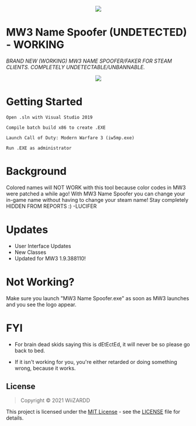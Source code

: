 <p align="center">
	<tr>
		<td align="center" style="padding=0;width=50%;">
			<img src="https://i.imgur.com/cnZmQo4.png" />
		</td>
	</tr>
	<tr>

# MW3 Name Spoofer (UNDETECTED) - WORKING

*BRAND NEW (WORKING) MW3 NAME SPOOFER/FAKER FOR STEAM CLIENTS. COMPLETELY UNDETECTABLE/UNBANNABLE.*

<p align="center">
	<tr>
		<td align="center" style="padding=0;width=50%;">
			<img src="https://i.imgur.com/7dFflXv.png" />
		</td>
	</tr>
	<tr>
    

# Getting Started
    
`Open .sln with Visual Studio 2019`

`Compile batch build x86 to create .EXE`
		
`Launch Call of Duty: Modern Warfare 3 (iw5mp.exe)`
		
`Run .EXE as administrator`

		
# Background
    
Colored names will NOT WORK with this tool because color codes in MW3 were patched a while ago! With MW3 Name Spoofer you can change your in-game name without having to change your steam name! Stay completely HIDDEN FROM REPORTS :) -LUCIFER

# Updates

- User Interface Updates
- New Classes
- Updated for MW3 1.9.388110!
    
# Not Working?
    
Make sure you launch "MW3 Name Spoofer.exe" as soon as MW3 launches and you see the logo appear.
    
# FYI

- For brain dead skids saying this is dEtEctEd, it will never be so please go back to bed.
    
- If it isn't working for you, you're either retarded or doing something wrong, because it works.

## License
> Copyright © 2021 WiiZARDD

This project is licensed under the [MIT License](https://opensource.org/licenses/mit-license.php) - see the [LICENSE](LICENSE) file for details.
